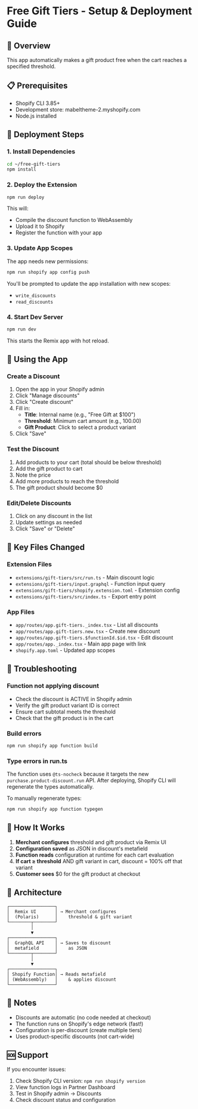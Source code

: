 # Free Gift Tiers - Setup & Deployment Guide

## 🎯 Overview
This app automatically makes a gift product free when the cart reaches a specified threshold.

## 📋 Prerequisites
- Shopify CLI 3.85+
- Development store: mabeltheme-2.myshopify.com
- Node.js installed

## 🚀 Deployment Steps

### 1. Install Dependencies
```bash
cd ~/free-gift-tiers
npm install
```

### 2. Deploy the Extension
```bash
npm run deploy
```

This will:
- Compile the discount function to WebAssembly
- Upload it to Shopify
- Register the function with your app

### 3. Update App Scopes
The app needs new permissions:
```bash
npm run shopify app config push
```

You'll be prompted to update the app installation with new scopes:
- `write_discounts`
- `read_discounts`

### 4. Start Dev Server
```bash
npm run dev
```

This starts the Remix app with hot reload.

## 🎨 Using the App

### Create a Discount

1. Open the app in your Shopify admin
2. Click "Manage discounts"
3. Click "Create discount"
4. Fill in:
   - **Title**: Internal name (e.g., "Free Gift at $100")
   - **Threshold**: Minimum cart amount (e.g., 100.00)
   - **Gift Product**: Click to select a product variant
5. Click "Save"

### Test the Discount

1. Add products to your cart (total should be below threshold)
2. Add the gift product to cart
3. Note the price
4. Add more products to reach the threshold
5. The gift product should become $0

### Edit/Delete Discounts

1. Click on any discount in the list
2. Update settings as needed
3. Click "Save" or "Delete"

## 📂 Key Files Changed

### Extension Files
- `extensions/gift-tiers/src/run.ts` - Main discount logic
- `extensions/gift-tiers/input.graphql` - Function input query
- `extensions/gift-tiers/shopify.extension.toml` - Extension config
- `extensions/gift-tiers/src/index.ts` - Export entry point

### App Files
- `app/routes/app.gift-tiers._index.tsx` - List all discounts
- `app/routes/app.gift-tiers.new.tsx` - Create new discount
- `app/routes/app.gift-tiers.$functionId.$id.tsx` - Edit discount
- `app/routes/app._index.tsx` - Main app page with link
- `shopify.app.toml` - Updated app scopes

## 🔧 Troubleshooting

### Function not applying discount
- Check the discount is ACTIVE in Shopify admin
- Verify the gift product variant ID is correct
- Ensure cart subtotal meets the threshold
- Check that the gift product is in the cart

### Build errors
```bash
npm run shopify app function build
```

### Type errors in run.ts
The function uses `@ts-nocheck` because it targets the new `purchase.product-discount.run` API. After deploying, Shopify CLI will regenerate the types automatically.

To manually regenerate types:
```bash
npm run shopify app function typegen
```

## 🎯 How It Works

1. **Merchant configures** threshold and gift product via Remix UI
2. **Configuration saved** as JSON in discount's metafield
3. **Function reads** configuration at runtime for each cart evaluation
4. **If cart ≥ threshold** AND gift variant in cart, discount = 100% off that variant
5. **Customer sees** $0 for the gift product at checkout

## 🎨 Architecture

```
┌─────────────────┐
│  Remix UI       │ → Merchant configures
│  (Polaris)      │    threshold & gift variant
└────────┬────────┘
         │
         ▼
┌─────────────────┐
│  GraphQL API    │ → Saves to discount
│  metafield      │    as JSON
└────────┬────────┘
         │
         ▼
┌─────────────────┐
│ Shopify Function│ → Reads metafield
│ (WebAssembly)   │    & applies discount
└─────────────────┘
```

## 📝 Notes

- Discounts are automatic (no code needed at checkout)
- The function runs on Shopify's edge network (fast!)
- Configuration is per-discount (create multiple tiers)
- Uses product-specific discounts (not cart-wide)

## 🆘 Support

If you encounter issues:
1. Check Shopify CLI version: `npm run shopify version`
2. View function logs in Partner Dashboard
3. Test in Shopify admin → Discounts
4. Check discount status and configuration

